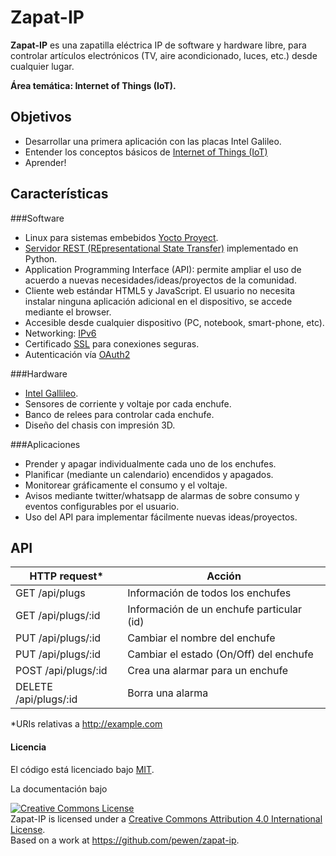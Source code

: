 # Zapat-IP

**Zapat-IP** es una zapatilla eléctrica IP de software y hardware libre, para controlar artículos electrónicos (TV, aire acondicionado, luces, etc.) desde cualquier lugar.

**Área temática: Internet of Things (IoT).**

## Objetivos
* Desarrollar una primera aplicación con las placas Intel Galileo.
* Entender los conceptos básicos de [Internet of Things (IoT)](https://en.wikipedia.org/wiki/Internet_of_Things)
* Aprender!

## Características
###Software
* Linux para sistemas embebidos [Yocto Proyect](https://www.yoctoproject.org/).
* [Servidor REST (REpresentational State Transfer)](https://en.wikipedia.org/wiki/Representational_state_transfer) implementado en Python.
* Application Programming Interface (API): permite ampliar el uso de acuerdo a nuevas necesidades/ideas/proyectos de la comunidad.
* Cliente web estándar HTML5 y JavaScript. El usuario no necesita instalar ninguna aplicación adicional en el dispositivo, se accede mediante el browser.
* Accesible desde cualquier dispositivo (PC, notebook, smart-phone, etc).
* Networking: [IPv6](https://en.wikipedia.org/wiki/IPv6)
* Certificado [SSL](https://en.wikipedia.org/wiki/Transport_Layer_Security) para conexiones seguras.
* Autenticación vía [OAuth2](https://en.wikipedia.org/wiki/OAuth)

###Hardware
* [Intel Gallileo](https://www-ssl.intel.com/content/www/us/en/do-it-yourself/galileo-maker-quark-board.html).
* Sensores de corriente y voltaje por cada enchufe.
* Banco de relees para controlar cada enchufe.
* Diseño del chasis con impresión 3D.

###Aplicaciones
* Prender y apagar individualmente cada uno de los enchufes.
* Planificar (mediante un calendario) encendidos y apagados.
* Monitorear gráficamente el consumo y el voltaje.
* Avisos mediante twitter/whatsapp de alarmas de sobre consumo y eventos configurables por el usuario.
* Uso del API para implementar fácilmente nuevas ideas/proyectos.
 

## API

|      HTTP request*    |             Acción                        |
|-----------------------|-------------------------------------------|
|  GET   /api/plugs     | Información de todos los enchufes         |
|  GET   /api/plugs/:id | Información de un enchufe particular (id) |
|  PUT   /api/plugs/:id | Cambiar el nombre del enchufe             |
|  PUT   /api/plugs/:id | Cambiar el estado (On/Off) del enchufe    |
|  POST  /api/plugs/:id | Crea una alarmar para un enchufe          |
| DELETE /api/plugs/:id | Borra una alarma                          |

*URIs relativas a http://example.com

#### Licencia
El código está licenciado bajo [MIT](https://github.com/pewen/zapat-ip/blob/master/LICENSE).

La documentación bajo

<a rel="license" href="http://creativecommons.org/licenses/by/4.0/"><img alt="Creative Commons License" style="border-width:0" src="https://i.creativecommons.org/l/by/4.0/88x31.png" /></a><br /><span xmlns:dct="http://purl.org/dc/terms/" property="dct:title">Zapat-IP</span> is licensed under a <a rel="license" href="http://creativecommons.org/licenses/by/4.0/">Creative Commons Attribution 4.0 International License</a>.<br />Based on a work at <a xmlns:dct="http://purl.org/dc/terms/" href="https://github.com/pewen/zapat-ip" rel="dct:source">https://github.com/pewen/zapat-ip</a>.
